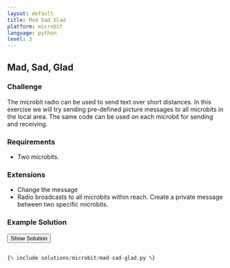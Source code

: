 ```yaml
---
layout: default
title: Mad Sad Glad
platform: microbit
language: python
level: 3
---
```

## Mad, Sad, Glad

### Challenge

The microbit radio can be used to send text over short distances. In this exercise we will try
sending pre-defined picture messages to all microbits in the local area. The same code can be used on
each microbit for sending and receiving.

### Requirements

* Two microbits.

### Extensions

* Change the message
* Radio broadcasts to all microbits within reach. Create a private message between two specific microbits.  


### Example Solution

<button id="show" onclick="show_hide_solution()">Show Solution</button>

```python

{% include solutions/microbit/mad-sad-glad.py %}

```
